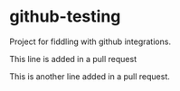 # github-testing
Project for fiddling with github integrations.

This line is added in a pull request

This is another line added in a pull request.
